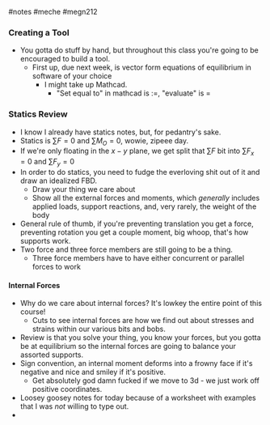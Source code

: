 #notes #meche  #megn212
### Creating a Tool
- You gotta do stuff by hand, but throughout this class you're going to be encouraged to build a tool.
	- First up, due next week, is vector form equations of equilibrium in software of your choice 
		- I might take up Mathcad.
			- "Set equal to" in mathcad is $:=$, "evaluate" is $=$
### Statics Review
- I know I already have statics notes, but, for pedantry's sake.
- Statics is $\sum F=0$ and $\sum M_{O}=0$, wowie, zipeee day.
- If we're only floating in the $x-y$ plane, we get split that $\sum F$ bit into $\sum F_{x}=0$ and $\sum F_{y}=0$
- In order to do statics, you need to fudge the everloving shit out of it and draw an idealized FBD.
	- Draw your thing we care about
	- Show all the external forces and moments, which *generally* includes applied loads, support reactions, and, very rarely, the weight of the body
- General rule of thumb, if you're preventing translation you get a force, preventing rotation you get a couple moment, big whoop, that's how supports work.
- Two force and three force members are still going to be a thing.
	- Three force members have to have either concurrent or parallel forces to work
#### Internal Forces
- Why do we care about internal forces? It's lowkey the entire point of this course!
	- Cuts to see internal forces are how we find out about stresses and strains within our various bits and bobs.
- Review is that you solve your thing, you know your forces, but you gotta be at equilibrium so the internal forces are going to balance your assorted supports.
- Sign convention, an internal moment deforms into a frowny face if it's negative and nice and smiley if it's positive.
	- Get absolutely god damn fucked if we move to 3d - we just work off positive coordinates.
- Loosey goosey notes for today because of a worksheet with examples that I was *not* willing to type out.
- 